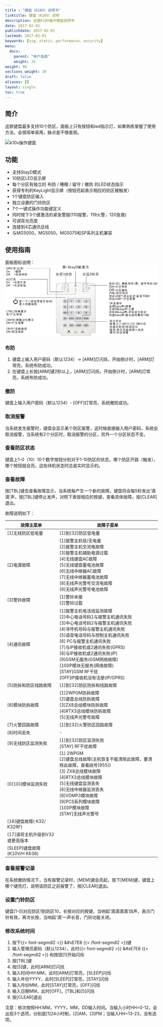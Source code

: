 ```yaml
---
title : "键盘（K10V）说明书"
linktitle: 键盘（K10V）说明
description: 这是K10V操作键盘说明书
date: 2017-02-01
publishdate: 2017-02-01
lastmod: 2017-02-01
keywords: [ssg，static，performance，security]
menu:
  docs:
    parent: "用户指南"
    weight: 15
weight: 90
sections_weight: 30
draft: false
aliases: []
layout: single
toc: true
---
```


## 简介

这款键盘最多支持10个防区，面板上只有按钮和led指示灯，如果熟练掌握了使用方法，会很简单易用，缺点是不够直观。

![k10v操作键盘](https://senboll.com/sites/default/files/styles/large/public/media/products/image/keypad-k10v-english-thumbnail.png?itok=4kM5t2xT)

## 功能

- 支持StayD模式
- 10防区LED显示屏
- 每个分区有独立的 布防 / 睡眠 / 留守 / 撤防 的LED状态指示
- 获得专利的KeyLight显示屏（按钮亮起表示相应的防区被触发）
- 1个键盘防区输入
- 独立设置的门铃防区
- 7个一键式操作功能键定义
- 同时按下3个键激活的紧急警报(110报警，119火警，120急救)
- 可调背光亮度
- 连接到4芯通讯总线
- 与MG5000，MG5050，MG5075和SP系列主机兼容

## 使用指南

面板图标说明：
![k10v操作键盘](images/k10v-button-description.png)

### 布防

1. 键盘上输入用户密码（默认1234）→ [ARM]灯闪烁，开始倒计时，[ARM]灯常亮，系统布防成功。
2. 在键盘上长按[ARM]键2秒以上，[ARM]灯闪烁，开始倒计时，[ARM]灯常亮，系统布防成功。

### 撤防

键盘上输入用户密码（默认1234）- [OFF]灯常亮，系统撤防成功。

### 取消报警

当系统发生报警时，键盘会显示某个防区报警，这时候直接输入用户密码，系统会取消报警，当系统有2个分区时，取消报警的分区，另外一个分区状态不变。

### 查看防区状态

键盘上1-0（10）10个数字按钮分别对于1-10防区的状态，哪个防区开路（触发），哪个按钮就会亮，这些待机状态时总是实时显示的。

### 查看故障

按[TBL]键去查看故障显示，当系统每产生一个新的故障，键盘将会每5秒发出‘滴滴’声，按[TBL]键停止发声，对照下表按相应的按键，查看具体故障，按[CLEAR]退出。

故障说明如下：

| 故障主菜单 | 故障子菜单 |
|---|---|
|[1]无线防区低电量|[1]到[32]防区低电量|
|[2]电源故障|[1]报警主机低/无电量</br>[2]报警主机交流电故障</br>[3]报警主机辅助电源过载</br>[4]无线键盘AC故障</br>[5]无线键盘蓄电池故障</br>[6]无线中继器AC故障</br>[7]无线中继器蓄电池故障</br>[8]无线声光警号交流电故障</br>[9]无线声光警号电池故障|
|[3]警铃故障|[1]警铃未接</br>[2]警铃过载|
|[4]通讯故障|[1]报警主机电活线监测故障</br>[2]中心电话号码1与报警主机通讯失败</br>[3]中心电话号码2与报警主机通讯失败</br>[4]寻呼机号码与报警主机通讯失败</br>[5]语音电话号码与控制主机通讯失败</br>[6] PC与报警主机通讯失败</br>[7]与IP接收机或2通讯失败(GPRS)</br>[8]与IP接收机或2通讯失败(IP)</br>[9]GSM无服务(GSM网络故障)</br>[10]IP模块无服务(网络故障)</br>[STAY]GSM  RF干扰</br>[OFF]IP接收机没有注册(IP/GPRS)|
|[5]防拆和防区线路故障|[1]到[32]防区防拆和线路故障|
|[6]模块防拆故障|[1]2WPGM防拆故障</br>[2]键盘总线防拆故障</br>[3]ZX8总线模块防拆故障</br>[4]RTX3总线模块防拆故障</br>[5]无线声光警号故障|
|[7]火警回路故障|[1]到[32]火警防区回路故障|
|[8]时间丢失|-|
|[9]无线防区监测失败|[1]到[32]防区监测失败</br>[STAY] RF干扰故障|
|[0(10)]模块监测失败|[1] 2WPGM</br>[2]键盘总线故障(主机恢复不能清除此故障，要清除此故障，查看段号[955])</br>[3] ZX8总线模块故障</br>[4]RTX3总线模块故障</br>[5]无线键盘监测丢失</br>[6]无线中继器监测丢失</br>[8]VDMP3模块故障</br>[9]PCS系列模块故障</br>[10]IP模块故障</br>[STAY]无线声光警号|
|[16]键盘故障( K32/ K32RF)||
|[17]请将主机升级到V32或更高版本||
|[SLEEP]键盘故障(K10V/H  K636)||

### 查看报警记录

在系统撤防情况下，当有报警记录时，[MEM]键会亮起，按下[MEM]键，键盘上哪个键亮灯，说明该防区之前报警了，按[CLEAR]退出。

### 设置门铃防区

键盘[1-0]对应防区1到防区10，长按对应的按键，当响起‘滴滴滴滴’四声，表示门铃有效，再次长按，当响起‘滴’一声长音，门铃功能关闭。

### 修改系统时间

1. 按下{{< font-segmdl2 >}} &#xE7E8 {{< /font-segmdl2 >}}键
2. 输入管理员密码（默认1234），此时{{< font-segmdl2 >}} &#xE7E8 {{< /font-segmdl2 >}} 和按钮[1]开始闪烁
3. 按[TBL]键
4. 按[5]键，此时[ARM]灯闪烁
5. 输入时间HH:MM，此时[ARM]灯常亮，[SLEEP]闪烁
6. 输入年份YYYY，此时[SLEEP]灯常亮，[STAY]闪烁
7. 输入月份MM，此时[STAY]灯常亮，[OFF]闪烁
8. 输入日期MM，此时[OFF]，[TBL]和[5]闪烁
9. 按[CLEAR]退出

注意：依次按照HH:MM，YYYY，MM，DD输入时间。当输入小时HH=0-12，会出现3个选项，分别是[1]24小时制，[2]AM，[3]PM；当输入HH=13-23，没有选项。
